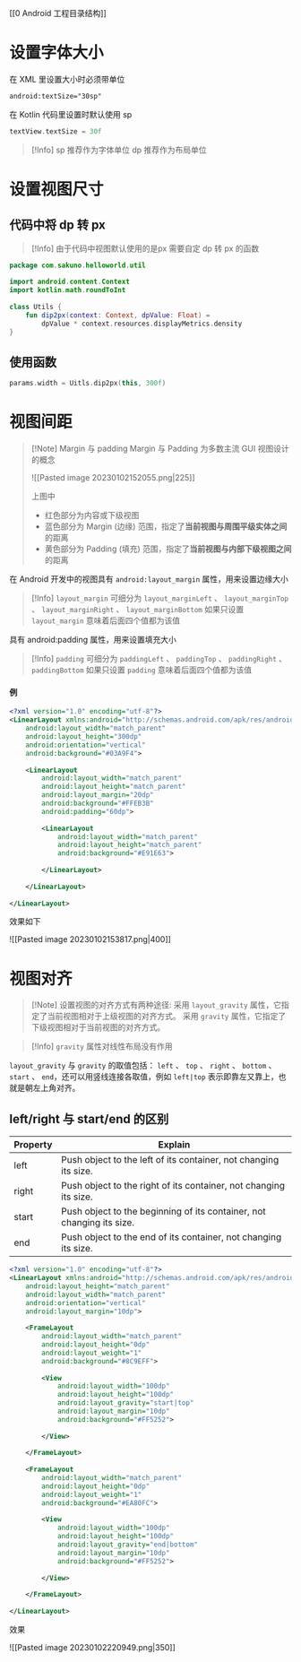 [[0 Android 工程目录结构]]

# 设置字体大小

在 XML 里设置大小时必须带单位 

``` xml
android:textSize="30sp"
```

在 Kotlin 代码里设置时默认使用 sp 

``` kotlin
textView.textSize = 30f
```

> [!Info]
> sp 推荐作为字体单位
> dp 推荐作为布局单位

# 设置视图尺寸

## 代码中将 dp 转 px

> [!Info] 
> 由于代码中视图默认使用的是px
> 需要自定 dp 转 px 的函数

``` kotlin
package com.sakuno.helloworld.util  
  
import android.content.Context  
import kotlin.math.roundToInt  
  
class Utils {  
    fun dip2px(context: Context, dpValue: Float) =  
        dpValue * context.resources.displayMetrics.density
}
```

## 使用函数

``` kotlin
params.width = Uitls.dip2px(this, 300f)
```

# 视图间距

> [!Note] Margin 与 padding
> Margin 与 Padding 为多数主流 GUI 视图设计的概念
> 
> ![[Pasted image 20230102152055.png|225]]
> 
> 上图中
> - 红色部分为内容或下级视图
> - 蓝色部分为 Margin (边缘) 范围，指定了**当前视图与周围平级实体之间**的距离
> - 黄色部分为 Padding (填充) 范围，指定了**当前视图与内部下级视图之间**的距离

在 Android 开发中的视图具有 `android:layout_margin` 属性，用来设置边缘大小

> [!Info] `layout_margin` 可细分为 `layout_marginLeft` 、 `layout_marginTop` 、 `layout_marginRight` 、 `layout_marginBottom`
> 如果只设置 `layout_margin` 意味着后面四个值都为该值

具有 android:padding 属性，用来设置填充大小

> [!Info] `padding` 可细分为 `paddingLeft` 、 `paddingTop` 、 `paddingRight` 、 `paddingBottom`
> 如果只设置 `padding` 意味着后面四个值都为该值

#### 例

``` xml
<?xml version="1.0" encoding="utf-8"?>  
<LinearLayout xmlns:android="http://schemas.android.com/apk/res/android"  
    android:layout_width="match_parent"  
    android:layout_height="300dp"  
    android:orientation="vertical"  
    android:background="#03A9F4">  
  
    <LinearLayout  
        android:layout_width="match_parent"  
        android:layout_height="match_parent"  
        android:layout_margin="20dp"
        android:background="#FFEB3B"  
        android:padding="60dp">
          
        <LinearLayout  
            android:layout_width="match_parent"  
            android:layout_height="match_parent"  
            android:background="#E91E63">  
              
        </LinearLayout>  
          
    </LinearLayout>  
  
</LinearLayout>
```

效果如下

![[Pasted image 20230102153817.png|400]]

# 视图对齐

>[!Note] 设置视图的对齐方式有两种途径:
> 采用 `layout_gravity` 属性，它指定了当前视图相对于上级视图的对齐方式。
> 采用 `gravity` 属性，它指定了下级视图相对于当前视图的对齐方式。

> [!Info] `gravity` 属性对线性布局没有作用

`layout_gravity` 与 `gravity` 的取值包括： `left` 、 `top` 、 `right` 、 `bottom` 、 `start` 、 `end`，还可以用竖线连接各取值，例如 `left|top` 表示即靠左又靠上，也就是朝左上角对齐。

## left/right 与 start/end 的区别

| Property | Explain |
| ---- | ---- |
| left	 | Push object to the left of its container, not changing its size. |
| right | Push object to the right of its container, not changing its size. |
| start | Push object to the beginning of its container, not changing its size. |
| end | Push object to the end of its container, not changing its size. |

``` xml
<?xml version="1.0" encoding="utf-8"?>  
<LinearLayout xmlns:android="http://schemas.android.com/apk/res/android"  
    android:layout_height="match_parent"  
    android:layout_width="match_parent"  
    android:orientation="vertical"  
    android:layout_margin="10dp">  
  
    <FrameLayout  
        android:layout_width="match_parent"  
        android:layout_height="0dp"  
        android:layout_weight="1"  
        android:background="#8C9EFF">  
  
        <View  
            android:layout_width="100dp"  
            android:layout_height="100dp"  
            android:layout_gravity="start|top"  
            android:layout_margin="10dp"  
            android:background="#FF5252">  
  
        </View>  
  
    </FrameLayout>  
  
    <FrameLayout  
        android:layout_width="match_parent"  
        android:layout_height="0dp"  
        android:layout_weight="1"  
        android:background="#EA80FC">  
  
        <View  
            android:layout_width="100dp"  
            android:layout_height="100dp"  
            android:layout_gravity="end|bottom"  
            android:layout_margin="10dp"  
            android:background="#FF5252">  
  
        </View>  
  
    </FrameLayout>  
  
</LinearLayout>
```

效果

![[Pasted image 20230102220949.png|350]]